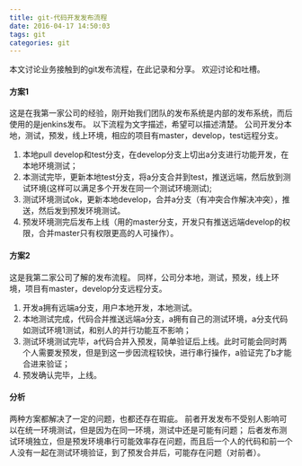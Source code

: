 ```yaml
---
title: git-代码开发发布流程
date: 2016-04-17 14:50:03
tags: git
categories: git
---
```


本文讨论业务接触到的git发布流程，在此记录和分享。
欢迎讨论和吐槽。

#### 方案1
这是在我第一家公司的经验，刚开始我们团队的发布系统是内部的发布系统，而后使用的是jenkins发布。
以下流程为文字描述，希望可以描述清楚。
公司开发分本地，测试，预发，线上环境，相应的项目有master，develop，test远程分支。

1. 本地pull develop和test分支，在develop分支上切出a分支进行功能开发，在本地环境测试；
2. 本测试完毕，更新本地test分支，将a分支合并到test，推送远端，然后放到测试环境(这样可以满足多个开发在同一个测试环境测试);
3. 测试环境测试ok，更新本地develop，合并a分支（有冲突合作解决冲突），推送，然后发到预发环境测试。
4. 预发环境测完后发布上线（用的master分支，开发只有推送远端develop的权限，合并master只有权限更高的人可操作）。
#### 方案2
这是我第二家公司了解的发布流程。
同样，公司分本地，测试，预发，线上环境，项目有master，develop分支远程分支。

1. 开发a拥有远端a分支，用户本地开发，本地测试。
2. 本地测试完成，代码合并推送远端a分支，a拥有自己的测试环境，a分支代码如测试环境1测试，和别人的并行功能互不影响；
3. 测试环境测试完毕，a代码合并入预发，简单验证后上线。此时可能会同时两个人需要发预发，但是到这一步因流程较快，进行串行操作，a验证完了b才能合进来验证；
4. 预发确认完毕，上线。

#### 分析
两种方案都解决了一定的问题，也都还存在瑕疵。
前者开发发布不受别人影响可以在统一环境测试，但是因为在同一环境，测试中还是可能有问题；
后者发布测试环境独立，但是预发环境串行可能效率存在问题，而且后一个人的代码和前一个人没有一起在测试环境验证，到了预发合并后，可能存在问题（对前者）。
